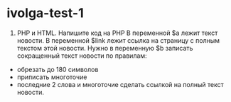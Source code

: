 # ivolga-test-1

1. PHP и HTML. Напишите код на PHP
В переменной $a лежит текст новости. В переменной $link лежит ссылка на страницу с полным текстом этой новости.
Нужно в переменную $b записать сокращенный текст новости по правилам:
- обрезать до 180 символов
- приписать многоточие
- последние 2 слова и многоточие сделать ссылкой на полный текст новости.